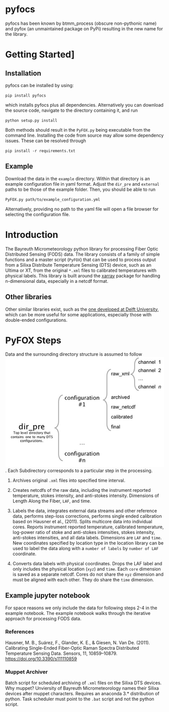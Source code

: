 # pyfocs

pyfocs has been known by btmm_process (obscure non-pythonic name) and pyfox (an unmaintained package on PyPi) resulting in the new name for the library.

# Getting Started]

## Installation
pyfocs can be installed by using:

`pip install pyfocs`

which installs pyfocs plus all dependencies. Alternatively you can download the source code, navigate to the directory containing it, and run

`python setup.py install`

Both methods should result in the `PyFOX.py` being executable from the command line. Installing the code from source may allow some dependency issues. These can be resolved through

`pip install -r requirements.txt`

## Example

Download the data in the `example` directory. Within that directory is an example configuration file in yaml format. Adjust the `dir_pre` and `external` paths to be those of the example folder. Then, you should be able to run

`PyFOX.py path/to/example_configuration.yml`

Alternatively, providing no path to the yaml file will open a file browser for selecting the configuration file.

# Introduction

The Bayreuth Micrometeorology python library for processing Fiber Optic Distributed Sensing (FODS) data. The library consists of a family of simple functions and a master script (`PyFOX`) that can be used to process output from a Silixa Distribute Temperature Sensing (DTS) device, such as an Ultima or XT, from the original `*.xml` files to calibrated temperatures with physical labels. This library is built around the [xarray](http://xarray.pydata.org) package for handling n-dimensional data, especially in a netcdf format.

## Other libraries

Other similar libraries exist, such as the [one developed at Delft University](https://github.com/bdestombe/python-geotechnical-profile), which can be more useful for some applications, especially those with double-ended configurations.

# PyFOX Steps

Data and the surrounding directory structure is assumed to follow ![this outline.](data_structure_scheme.jpg). Each Subdirectory corresponds to a particular step in the processing.

1) Archives original `.xml` files into specified time interval.

2) Creates netcdfs of the raw data, including the instrument reported temperature, stokes intensity, and anti-stokes intensity. Dimensions of Length Along the Fiber, `LAF`, and time.

3) Labels the data, integrates external data streams and other reference data, performs step-loss corrections, performs single ended calibration based on Hausner et al., (2011). Splits multicore data into individual cores. Reports instrument reported temperature, calibrated temperature, log-power ratio of stoke and anti-stokes intensities, stokes intensity, anti-stokes intensities, and all data labels. Dimensions are `LAF` and `time`. New coordinates specified by location type in the location library can be used to label the data along with a `number of labels` by `number of LAF` coordinate.

4) Converts data labels with physical coordinates. Drops the LAF label and only includes the physical location (`xyz`) and `time`. Each `core` dimension is saved as a separate netcdf. Cores do not share the `xyz` dimension and must be aligned with each other. They do share the `time` dimension.

## Example jupyter notebook

For space reasons we only include the data for following steps 2-4 in the example notebook. The example notebook walks through the iterative approach for processing FODS data.

### References

Hausner, M. B., Suárez, F., Glander, K. E., & Giesen, N. Van De. (2011). Calibrating Single-Ended Fiber-Optic Raman Spectra Distributed Temperature Sensing Data. Sensors, 11, 10859–10879. https://doi.org/10.3390/s111110859

### Muppet Archiver

Batch script for scheduled archiving of `.xml` files on the Silixa DTS devices. Why muppet? Unviersity of Bayreuth Micrometeorology names their Silixa devices after muppet characters. Requires an anaconda 3.* distribution of python. Task scheduler must point to the `.bat` script and not the python script.
